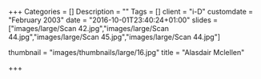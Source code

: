 +++
Categories = []
Description = ""
Tags = []
client = "i-D"
customdate = "February 2003"
date = "2016-10-01T23:40:24+01:00"
slides = ["images/large/Scan 42.jpg","images/large/Scan 44.jpg","images/large/Scan 45.jpg","images/large/Scan 44.jpg"]

thumbnail = "images/thumbnails/large/16.jpg"
title = "Alasdair Mclellen"

+++

